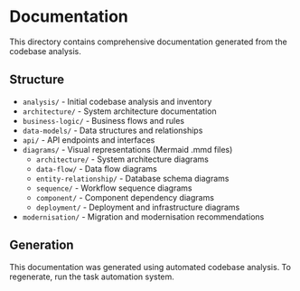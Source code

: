 # Documentation

This directory contains comprehensive documentation generated from the codebase analysis.

## Structure

- `analysis/` - Initial codebase analysis and inventory
- `architecture/` - System architecture documentation
- `business-logic/` - Business flows and rules
- `data-models/` - Data structures and relationships
- `api/` - API endpoints and interfaces
- `diagrams/` - Visual representations (Mermaid .mmd files)
  - `architecture/` - System architecture diagrams
  - `data-flow/` - Data flow diagrams
  - `entity-relationship/` - Database schema diagrams
  - `sequence/` - Workflow sequence diagrams
  - `component/` - Component dependency diagrams
  - `deployment/` - Deployment and infrastructure diagrams
- `modernisation/` - Migration and modernisation recommendations

## Generation

This documentation was generated using automated codebase analysis.
To regenerate, run the task automation system.
